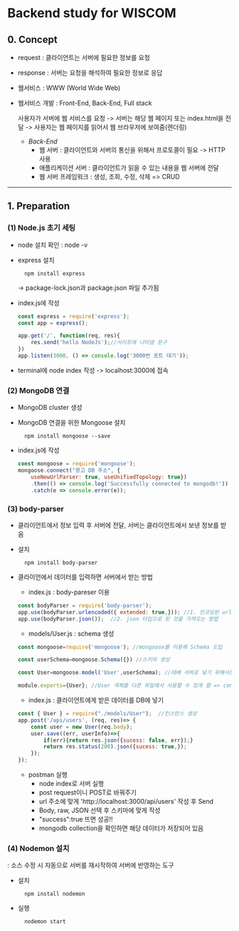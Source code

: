 # Backend study for WISCOM 

## 0. Concept

+ request : 클라이언트는 서버에 필요한 정보를 요청

+ response : 서버는 요청을 해석하여 필요한 정보로 응답
+  웹서비스 : WWW (World Wide Web)
+ 웹서비스 개발 : Front-End, Back-End, Full stack

    사용자가 서버에 웹 서비스를 요청 -> 서버는 해당 웹 페이지 또는 index.html을 전달 -> 사용자는 웹 페이지를 읽어서 웹 브라우저에 보여줌(렌더링)
    + *Back-End* 
        + 웹 서버 : 클라이언트와 서버의 통신을 위해서 프로토콜이 필요 -> HTTP 사용
        + 애플리케이션 서버 : 클라이언트가 읽을 수 있는 내용을 웹 서버에 전달 
        + 웹 서버 프레임워크 : 생성, 조회, 수정, 삭제 => CRUD
---

## 1. Preparation
### (1) Node.js 초기 세팅
- node 설치 확인 : node -v
- express 설치 

        npm install express 
    
    -> package-lock.json과 package.json 파일 추가됨
- index.js에 작성
    ```js
    const express = require('express');
    const app = express();

    app.get('/', function(req, res){
        res.send('hello NodeJs');//사이트에 나타낼 문구
    }) 
    app.listen(3000, () => console.log('3000번 포트 대기')); 
    ```
- terminal에 node index 작성 -> localhost:3000에 접속 

### (2) MongoDB 연결
- MongoDB cluster 생성
- MongoDB 연결을 위한 Mongoose 설치

        npm install mongoose --save

- index.js에 작성
    ```js
    const mongoose = require('mongoose');
    mongoose.connect("몽고 DB 주소", { 
        useNewUrlParser: true, useUnifiedTopology: true})
        .then(() => console.log('Successfully connected to mongodb!'))
        .catch(e => console.error(e));
    ```

### (3) body-parser
- 클라이언트에서 정보 입력 후 서버에 전달, 서버는 클라이언트에서 보낸 정보를 받음
- 설치

        npm install body-parser

- 클라이언에서 데이터를 입력하면 서버에서 받는 방법
    
    - index.js : body-pareser 이용
    ```js
    const bodyParser = require('body-parser');
    app.use(bodyParser.urlencoded({ extended: true,})); //1. 인코딩된 url을 가져오는 방법
    app.use(bodyParser.json());  //2. json 타입으로 된 것을 가져오는 방법
    ```
    - models/User.js : schema 생성
    ```js
    const mongoose=require('mongoose'); //mongoose를 이용해 Schema 도입

    const userSchema=mongoose.Schema({}) //스키마 생성

    const User=mongoose.model('User',userSchema); //데베 서버로 넣기 위해서는 schema를 model 메소드를 통해 객체로 만들어주어야 함 -> User(첫번째)라는 객체를 생성한 후 그 객체는 스키마 User를 넣어주기

    module.exports={User}; //User 객체를 다른 파일에서 사용할 수 있게 함 => const { User } = require("./models/User");
    ```

    - index.js : 클라이언트에게 받은 데이터를 DB에 넣기
    ```js
    const { User } = require("./models/User");  //인스턴스 생성
    app.post('/api/users', (req, res)=> {
        const user = new User(req.body); 
        user.save((err, userInfo)=>{ 
            if(err){return res.json({sucess: false, err});}
            return res.status(200).json({sucess: true,});
        });
    });
    ```

    - postman 실행
        - node index로 서버 실행
        - post request이니 POST로 바꿔주기
        - url 주소에 맞게 'http://localhost:3000/api/users' 작성 후 Send
        - Body, raw, JSON 선택 후 스키마에 맞게 작성
        - "success":true 뜨면 성공!!
        - mongodb collection을 확인하면 해당 데이터가 저장되어 있음

### (4) Nodemon 설치
: 소스 수정 시 자동으로 서버를 재시작하여 서버에 반영하는 도구
- 설치

        npm install nodemon

- 실행

        nodemon start



